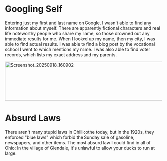 # Googling Self

Entering just my first and last name on Google, I wasn't able to find any information about myself. There are apparently fictional characters and real life noteworthy people who share my name, so those drowned out any immediate results for me. When I looked up my name, then my city, I was able to find actual results. I was able to find a blog post by the vocational school I went to which mentions my name. I was also able to find voter records, which lists my exact address and my parents.

<img width="722" height="126" alt="Screenshot_20250918_160902" src="https://github.com/user-attachments/assets/8cd76913-4fc8-481e-b2fc-ffd7bbb3902e" />

# Absurd Laws

There aren't many stupid laws in Chillicothe today, but in the 1920s, they enforced "blue laws" which forbid the Sunday sale of gasoline, newspapers, and other items. The most absurd law I could find in all of Ohio: In the village of Glendale, it's unlawful to allow your ducks to run at large.
